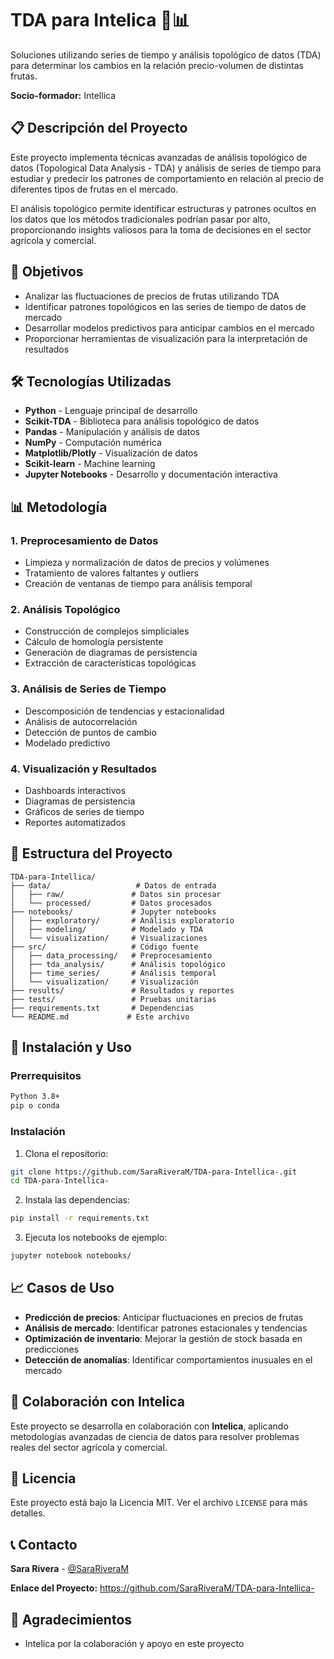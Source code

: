 # TDA para Intelica 🍎📊

Soluciones utilizando series de tiempo y análisis topológico de datos (TDA) para determinar los cambios en la relación precio-volumen de distintas frutas.

**Socio-formador:** Intellica

## 📋 Descripción del Proyecto

Este proyecto implementa técnicas avanzadas de análisis topológico de datos (Topological Data Analysis - TDA) y análisis de series de tiempo para estudiar y predecir los patrones de comportamiento en relación al precio de diferentes tipos de frutas en el mercado.

El análisis topológico permite identificar estructuras y patrones ocultos en los datos que los métodos tradicionales podrían pasar por alto, proporcionando insights valiosos para la toma de decisiones en el sector agrícola y comercial.

## 🎯 Objetivos

- Analizar las fluctuaciones de precios de frutas utilizando TDA
- Identificar patrones topológicos en las series de tiempo de datos de mercado
- Desarrollar modelos predictivos para anticipar cambios en el mercado
- Proporcionar herramientas de visualización para la interpretación de resultados

## 🛠️ Tecnologías Utilizadas

- **Python** - Lenguaje principal de desarrollo
- **Scikit-TDA** - Biblioteca para análisis topológico de datos
- **Pandas** - Manipulación y análisis de datos
- **NumPy** - Computación numérica
- **Matplotlib/Plotly** - Visualización de datos
- **Scikit-learn** - Machine learning
- **Jupyter Notebooks** - Desarrollo y documentación interactiva

## 📊 Metodología

### 1. Preprocesamiento de Datos
- Limpieza y normalización de datos de precios y volúmenes
- Tratamiento de valores faltantes y outliers
- Creación de ventanas de tiempo para análisis temporal

### 2. Análisis Topológico
- Construcción de complejos simpliciales
- Cálculo de homología persistente
- Generación de diagramas de persistencia
- Extracción de características topológicas

### 3. Análisis de Series de Tiempo
- Descomposición de tendencias y estacionalidad
- Análisis de autocorrelación
- Detección de puntos de cambio
- Modelado predictivo

### 4. Visualización y Resultados
- Dashboards interactivos
- Diagramas de persistencia
- Gráficos de series de tiempo
- Reportes automatizados

## 📁 Estructura del Proyecto

```
TDA-para-Intellica/
├── data/                   # Datos de entrada
│   ├── raw/               # Datos sin procesar
│   └── processed/         # Datos procesados
├── notebooks/             # Jupyter notebooks
│   ├── exploratory/       # Análisis exploratorio
│   ├── modeling/          # Modelado y TDA
│   └── visualization/     # Visualizaciones
├── src/                   # Código fuente
│   ├── data_processing/   # Preprocesamiento
│   ├── tda_analysis/      # Análisis topológico
│   ├── time_series/       # Análisis temporal
│   └── visualization/     # Visualización
├── results/               # Resultados y reportes
├── tests/                 # Pruebas unitarias
├── requirements.txt       # Dependencias
└── README.md             # Este archivo
```

## 🚀 Instalación y Uso

### Prerrequisitos

```bash
Python 3.8+
pip o conda
```

### Instalación

1. Clona el repositorio:
```bash
git clone https://github.com/SaraRiveraM/TDA-para-Intellica-.git
cd TDA-para-Intellica-
```

2. Instala las dependencias:
```bash
pip install -r requirements.txt
```

3. Ejecuta los notebooks de ejemplo:
```bash
jupyter notebook notebooks/
```

## 📈 Casos de Uso

- **Predicción de precios**: Anticipar fluctuaciones en precios de frutas
- **Análisis de mercado**: Identificar patrones estacionales y tendencias
- **Optimización de inventario**: Mejorar la gestión de stock basada en predicciones
- **Detección de anomalías**: Identificar comportamientos inusuales en el mercado

## 🤝 Colaboración con Intelica

Este proyecto se desarrolla en colaboración con **Intelica**, aplicando metodologías avanzadas de ciencia de datos para resolver problemas reales del sector agrícola y comercial.


## 📝 Licencia

Este proyecto está bajo la Licencia MIT. Ver el archivo `LICENSE` para más detalles.

## 📞 Contacto

**Sara Rivera** - [@SaraRiveraM](https://github.com/SaraRiveraM)

**Enlace del Proyecto:** https://github.com/SaraRiveraM/TDA-para-Intellica-

## 🙏 Agradecimientos

- Intelica por la colaboración y apoyo en este proyecto
